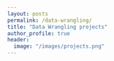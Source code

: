 ```yaml
---
layout: posts
permalink: /data-wrangling/
title: "Data Wrangling projects"
author_profile: true
header:
  image: "/images/projects.png"
---
```



